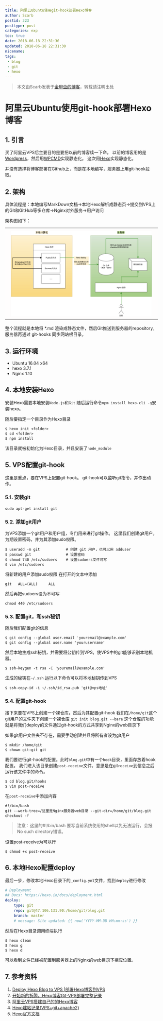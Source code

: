 ```yaml
---
title: 阿里云Ubuntu使用git-hook部署Hexo博客
author: Scarb
postid: 323
posttype: post
categories: exp
toc: true
date: 2018-06-18 22:31:30
updated: 2018-06-18 22:31:30
nicename:
tags:
 - blog
 - git
 - hexo
---
```


>本文由Scarb发表于[金甲虫的博客](http://47.106.131.90/blog)，转载请注明出处

# 阿里云Ubuntu使用git-hook部署Hexo博客

## 1. 引言

买了阿里云VPS后主要目的是要把以前的博客续一下命。
以前的博客用的是[Wordpress](https://wordpress.org)，然后用[WPCMD](https://blog.zengrong.net/wpcmd/)实现静态化。
这次用[Hexo](https://hexo.io)实现静态化。

并没有选择将博客部署在Github上，而是在本地编写，服务器上用git-hook拉取。

## 2. 架构

具体流程是：本地编写MarkDown文档→本地Hexo解析成静态页→提交到VPS上的Git和GitHub等多仓库→Nginx对外服务→用户访问

架构图如下：

![hexo-git-hook](323/hexo-git-hook.png)

整个流程就是本地将 *.md 渲染成静态文件，然后Git推送到服务器的repository,服务器再通过 git-hooks 同步网站根目录。

<!-- more -->

## 3. 运行环境

- Ubuntu 16.04 x64
- hexo 3.7.1
- Nginx 1.10

## 4. 本地安装Hexo

安装Hexo需要本地安装`Node.js`和`Git`
随后运行命令`npm install hexo-cli -g`安装hexo。

随后要指定一个目录作为Hexo目录

```shell
$ hexo init <folder>
$ cd <folder>
$ npm install
```

该目录就被初始化为Hexo目录，并且安装了`node_module`

## 5. VPS配置git-hook

这里是重点，要在VPS上配置git-hook。
git-hook可以监听git指令，并作出动作。

### 5.1. 安装git
`sudo apt-get install git`

### 5.2. 添加git用户

为VPS添加一个git用户和用户组，专门用来进行git操作。
这里我们创建git用户，为期设置密码，并为其添加sudo权限。

```shell
$ useradd -m git            # 创建 git 用户，也可以用 adduser
$ passwd git                # 设置密码
$ chmod 740 /etc/sudoers    # 设置sudoers文件可写
$ vim /etc/sudoers
```

将新建的用户添加sudo权限
在打开的文本中添加

```shell
git   ALL=(ALL)     ALL
```

然后再把sudoers设为不可写

```shell
chmod 440 /etc/sudoers
```

### 5.3. 配置git，和ssh秘钥

随后我们配置git的信息

```shell
$ git config --global user.email 'youremail@example.com'
$ git config --global user.name 'yourusername'
```

然后本地生成ssh秘钥，并需要将公钥传到VPS，使VPS中的git能够识别本地机器。

```shell
$ ssh-keygen -t rsa -C 'youremail@example.com'
```

生成的秘钥在`~/.ssh`
运行以下命令可以将本地秘钥传到VPS

```shell
$ ssh-copy-id -i ~/.ssh/id_rsa.pub 'git@vps地址'
```

### 5.4. 配置git-hook

接下来要在VPS上创建一个裸仓库，然后为其配置git-hook
我们在`/home/git`这个git用户的文件夹下创建一个裸仓库
`git init blog.git --bare`
这个仓库的功能就是将我们deploy的文件通过git-hook的方式共享到Nginx的web目录下

如果git用户文件夹不存在，需要手动创建并且将所有者设为git用户

```shell
$ mkdir /home/git
$ chown git:git git
```

我们要进行git-hook的配置。此时`blog.git`中有一个`hook`目录，里面存放着hook配置。
我们进入该目录创建`post-receive`文件，意思是在git`receive`到信息之后运行该文件中的命令。

```shell
$ cd blog.git/hooks
$ vim post-receive
```

在`post-receive`中添加内容

```shell
#!/bin/bash
git --work-tree=/这里是Nginx服务器web目录 --git-dir=/home/git/blog.git checkout -f
```

>注意：这里的#!/bin/bash 要写当前系统使用的shell以免无法运行，会报No such directory错误。

设置post-receive为可以行

```shell
$ chmod +x post-receive
```

## 6. 本地Hexo配置deploy

最后一步，修改本地Hexo目录下的`_config.yml`文件，找到`deploy`进行修改

```yml
# Deployment
## Docs: https://hexo.io/docs/deployment.html
deploy:
    type: git
    repo: git@47.106.131.90:/home/git/blog.git                                    # <repository url>
    branch: master                                                                # 这里填写分支   [branch]
    # message: Site updated: {{ now('YYYY-MM-DD HH:mm:ss') }}                     # 自定义提交信息 (默认为 Site updated: {{ now('YYYY-MM-DD HH:mm:ss') }})
```

然后在Hexo目录调用终端执行

```shell
$ hexo clean
$ hexo g
$ hexo d
```

可以看到文件已经被配置到服务器上的Nginx的web目录下相应位置。

## 7. 参考资料

1. [Deploy Hexo Blog to VPS |部署Hexo博客到VPS](https://blog.peiyingchi.com/2017/03/20/deploy-hexo-blog-to-VPS/)
2. [开始新的折腾，Hexo博客Git-VPS部署完整记录](https://sobaigu.com/Hexo-git-to-vps.html)
3. [阿里云VPS搭建自己的的Hexo博客](https://segmentfault.com/a/1190000005723321)
4. [Hexo建站记录(VPS+git+apache2)](http://paranoth.me/2017/10/29/Hexo%E5%BB%BA%E7%AB%99%E8%AE%B0%E5%BD%95/)
5. [Hexo官方文档](https://hexo.io/docs/)
